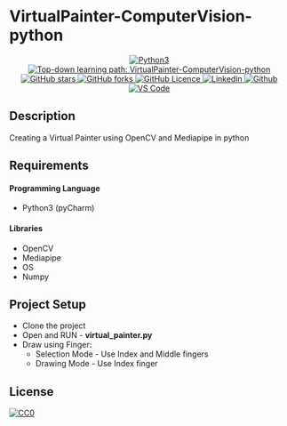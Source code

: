 # VirtualPainter-ComputerVision-python

<p align="center">
 <a href="https://github.com/naseemap47/VirtualPainter-ComputerVision-python/">
    <img alt="Python3" src="https://img.shields.io/badge/Language-Python3-yellowgreen?color=brightgreen&logo=python">
  </a>
  <a href="https://github.com/naseemap47/VirtualPainter-ComputerVision-python//issues">
    <img alt="Top-down learning path: VirtualPainter-ComputerVision-python" src="https://img.shields.io/github/issues/naseemap47/VirtualPainter-ComputerVision-python?color=9cf&style=flat&logo=appveyor">
  </a>
  <a href="https://github.com/naseemap47/VirtualPainter-ComputerVision-python/stargazers">
    <img alt="GitHub stars" src="https://img.shields.io/github/stars/naseemap47/VirtualPainter-ComputerVision-python?color=success&style=flat&logo=appveyor">
  </a>
  <a href="https://github.com/naseemap47/VirtualPainter-ComputerVision-python/network">
    <img alt="GitHub forks" src="https://img.shields.io/github/forks/naseemap47/VirtualPainter-ComputerVision-python?style=flat&logo=Git">
  </a>
  <a href="https://github.com/naseemap47/VirtualPainter-ComputerVision-python/blob/master/LICENSE">
    <img alt="GitHub Licence" src="https://img.shields.io/github/license/naseemap47/VirtualPainter-ComputerVision-python?color=red&style=flat&logo=appveyor">
  </a>
  <a href="https://www.linkedin.com/in/naseem-alassampattil/">
    <img alt="Linkedin" src="https://img.shields.io/badge/Linkedin-blue?logo=linkedin">
  </a>
 <a href="https://github.com/naseemap47">
    <img alt="Github" src="https://img.shields.io/badge/Github-black?logo=github">
 </a>
 <a href="https://github.com/naseemap47/VirtualPainter-ComputerVision-python">
    <img alt="VS Code" src="https://img.shields.io/badge/IDE-pyCharm-yellowgreen?color=brightgreen&logo=pycharm">
  </a>
</p>

## Description
Creating a Virtual Painter using OpenCV and Mediapipe in python

## Requirements
#### Programming Language
* Python3 (pyCharm)
#### Libraries
* OpenCV
* Mediapipe
* OS
* Numpy

## Project Setup
* Clone the project
* Open and RUN - **virtual_painter.py**
* Draw using Finger:
  * Selection Mode - Use Index and Middle fingers
  * Drawing Mode - Use Index finger

## License
[![CC0](http://seawisphunter.com/minibuffer/api/MIT-License-transparent.png)](https://github.com/naseemap47/VirtualPainter-ComputerVision-python/blob/master/LICENSE)
